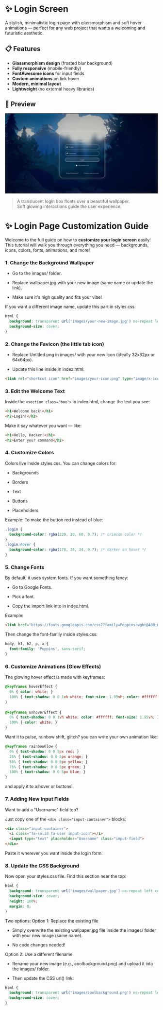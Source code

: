 # ✨ Login Screen

A stylish, minimalistic login page with glassmorphism and soft hover animations — perfect for any web project that wants a welcoming and futuristic aesthetic.

## 📋 Features

- **Glassmorphism design** (frosted blur background)
- **Fully responsive** (mobile-friendly)
- **FontAwesome icons** for input fields
- **Custom animations** on link hover
- **Modern, minimal layout**
- **Lightweight** (no external heavy libraries)

## 📸 Preview
![alt text](images/preview.png)
> A translucent login box floats over a beautiful wallpaper.  
> Soft glowing interactions guide the user experience.


# ✨ Login Page Customization Guide

Welcome to the full guide on how to **customize your login screen** easily!  
This tutorial will walk you through everything you need — backgrounds, icons, colors, fonts, animations, and more!


### 1. Change the Background Wallpaper

- Go to the images/ folder.

- Replace wallpaper.jpg with your new image (same name or update the link).

- Make sure it's high quality and fits your vibe!

If you want a different image name, update this part in styles.css:

```css
html {
  background: transparent url('images/your-new-image.jpg') no-repeat left center;
  background-size: cover;
}
```

### 2. Change the Favicon (the little tab icon)

- Replace Untitled.png in images/ with your new icon (ideally 32x32px or 64x64px).

- Update this line inside <head> in index.html:

```html
<link rel="shortcut icon" href="images/your-icon.png" type="image/x-icon">
```

### 3. Edit the Welcome Text

Inside the ```<section class="box">``` in index.html, change the text you see:

```html
<h1>Welcome back!</h1>
<h2>Login!</h2>
```

Make it say whatever you want — like:

```html
<h1>Hello, Hacker!</h1>
<h2>Enter your command</h2>
```

### 4. Customize Colors

Colors live inside styles.css.
You can change colors for:

- Backgrounds

- Borders

- Text

- Buttons

- Placeholders

Example: To make the button red instead of blue:

```css
.login {
  background-color: rgba(220, 20, 60, 0.7); /* crimson color */
}
.login:hover {
  background-color: rgba(178, 34, 34, 0.7); /* darker on hover */
}
```

### 5. Change Fonts

By default, it uses system fonts.
If you want something fancy:

- Go to Google Fonts.

- Pick a font.

- Copy the import link into <head> in index.html.

Example:

```html
<link href="https://fonts.googleapis.com/css2?family=Poppins:wght@400;600&display=swap" rel="stylesheet">
```

Then change the font-family inside styles.css:

```css
body, h1, h2, p, a {
  font-family: 'Poppins', sans-serif;
}
```


### 6. Customize Animations (Glow Effects)

The glowing hover effect is made with keyframes:

```css
@keyframes hoverEffect {
  0% { color: white; }
  100% { text-shadow: 0 0 1vh white; font-size: 1.95vh; color: #ffffff; }
}

@keyframes unhoverEffect {
  0% { text-shadow: 0 0 1vh white; color: #ffffff; font-size: 1.95vh; }
  100% { color: white; }
}
```

Want it to pulse, rainbow shift, glitch? you can write your own animation like:
```css
@keyframes rainbowGlow {
  0% { text-shadow: 0 0 5px red; }
  25% { text-shadow: 0 0 5px orange; }
  50% { text-shadow: 0 0 5px yellow; }
  75% { text-shadow: 0 0 5px green; }
  100% { text-shadow: 0 0 5px blue; }
}
```
and apply it to a:hover or buttons!

### 7. Adding New Input Fields

Want to add a "Username" field too?

Just copy one of the ```<div class="input-container">``` blocks:

```html
<div class="input-container">
  <i class="fa-solid fa-user input-icon"></i>
  <input type="text" placeholder="Username" class="input-field">
</div>
```

Paste it wherever you want inside the login form.

### 8. Update the CSS Background

Now open your styles.css file.
Find this section near the top:

```css
html {
  background: transparent url('images/wallpaper.jpg') no-repeat left center;
  background-size: cover;
  height: 100%;
  margin: 0;
}
```

Two options:
Option 1: Replace the existing file

- Simply overwrite the existing wallpaper.jpg file inside the images/ folder with your new image (same name).

- No code changes needed!

Option 2: Use a different filename

- Rename your new image (e.g., coolbackground.png) and upload it into the images/ folder.

- Then update the CSS url() link:

```css
html {
  background: transparent url('images/coolbackground.png') no-repeat left center;
  background-size: cover;
}
```